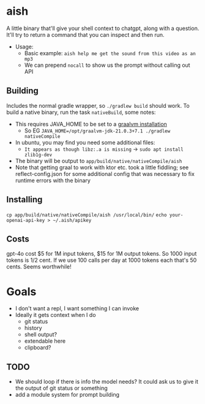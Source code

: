# aish

A little binary that'll give your shell context to chatgpt, along with a question.
It'll try to return a command that you can inspect and then run. 

- Usage:
  - Basic example: `aish help me get the sound from this video as an mp3`
  - We can prepend `nocall` to show us the prompt without calling out API

## Building
Includes the normal gradle wrapper, so `./gradlew build` should work.
To build a native binary, run the task `nativeBuild`, some notes:
- This requires JAVA_HOME to be set to a [graalvm installation](https://www.graalvm.org/latest/docs/getting-started/)
  - So EG `JAVA_HOME=/opt/graalvm-jdk-21.0.3+7.1 ./gradlew nativeCompile`
- In ubuntu, you may find you need some additional files:
  - `It appears as though libz:.a is missing` -> `sudo apt install zlib1g-dev`
- The binary will be output to `app/build/native/nativeCompile/aish`
- Note that getting graal to work with ktor etc. took a little fiddling; see reflect-config.json 
for some additional config that was necessary to fix runtime errors with the binary

## Installing
`cp app/build/native/nativeCompile/aish /usr/local/bin/`
`echo your-openai-api-key > ~/.aish/apikey`

## Costs
gpt-4o cost $5 for 1M input tokens, $15 for 1M output tokens.
So 1000 input tokens is 1/2 cent.
If we use 100 calls per day at 1000 tokens each that's 50 cents. Seems worthwhile!


# Goals

- I don't want a repl, I want something I can invoke
- Ideally it gets context when I do
  - git status
  - history
  - shell output?
  - extendable here
  - clipboard?


## TODO
- We should loop if there is info the model needs? It could ask us to give it the output of git status or something
- add a module system for prompt building
